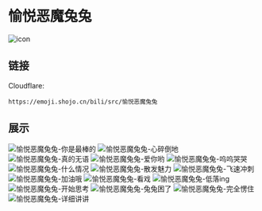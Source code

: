 # 愉悦恶魔兔兔
![icon](https://emoji.shojo.cn/bili/src/愉悦恶魔兔兔/icon.png)
## 链接
Cloudflare:
```
https://emoji.shojo.cn/bili/src/愉悦恶魔兔兔
```
## 展示
![愉悦恶魔兔兔-你是最棒的](https://emoji.shojo.cn/bili/src/愉悦恶魔兔兔/愉悦恶魔兔兔-你是最棒的.png)
![愉悦恶魔兔兔-心碎倒地](https://emoji.shojo.cn/bili/src/愉悦恶魔兔兔/愉悦恶魔兔兔-心碎倒地.png)
![愉悦恶魔兔兔-真的无语](https://emoji.shojo.cn/bili/src/愉悦恶魔兔兔/愉悦恶魔兔兔-真的无语.png)
![愉悦恶魔兔兔-爱你哟](https://emoji.shojo.cn/bili/src/愉悦恶魔兔兔/愉悦恶魔兔兔-爱你哟.png)
![愉悦恶魔兔兔-呜呜哭哭](https://emoji.shojo.cn/bili/src/愉悦恶魔兔兔/愉悦恶魔兔兔-呜呜哭哭.png)
![愉悦恶魔兔兔-什么情况](https://emoji.shojo.cn/bili/src/愉悦恶魔兔兔/愉悦恶魔兔兔-什么情况.png)
![愉悦恶魔兔兔-散发魅力](https://emoji.shojo.cn/bili/src/愉悦恶魔兔兔/愉悦恶魔兔兔-散发魅力.png)
![愉悦恶魔兔兔-飞速冲刺](https://emoji.shojo.cn/bili/src/愉悦恶魔兔兔/愉悦恶魔兔兔-飞速冲刺.png)
![愉悦恶魔兔兔-加油哦](https://emoji.shojo.cn/bili/src/愉悦恶魔兔兔/愉悦恶魔兔兔-加油哦.png)
![愉悦恶魔兔兔-看戏](https://emoji.shojo.cn/bili/src/愉悦恶魔兔兔/愉悦恶魔兔兔-看戏.png)
![愉悦恶魔兔兔-低落ing](https://emoji.shojo.cn/bili/src/愉悦恶魔兔兔/愉悦恶魔兔兔-低落ing.png)
![愉悦恶魔兔兔-开始思考](https://emoji.shojo.cn/bili/src/愉悦恶魔兔兔/愉悦恶魔兔兔-开始思考.png)
![愉悦恶魔兔兔-兔兔困了](https://emoji.shojo.cn/bili/src/愉悦恶魔兔兔/愉悦恶魔兔兔-兔兔困了.png)
![愉悦恶魔兔兔-完全愣住](https://emoji.shojo.cn/bili/src/愉悦恶魔兔兔/愉悦恶魔兔兔-完全愣住.png)
![愉悦恶魔兔兔-详细讲讲](https://emoji.shojo.cn/bili/src/愉悦恶魔兔兔/愉悦恶魔兔兔-详细讲讲.png)
